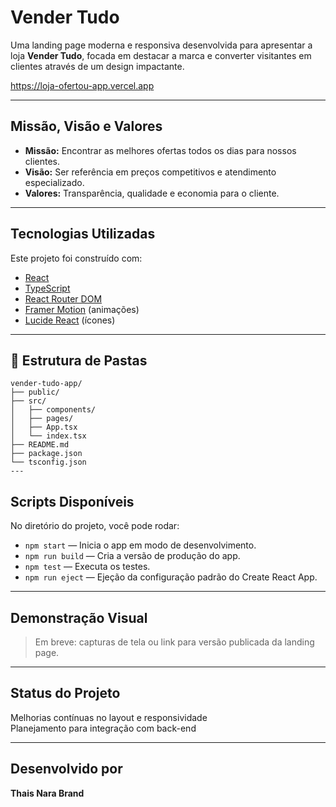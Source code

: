 #  Vender Tudo 

Uma landing page moderna e responsiva desenvolvida para apresentar a loja **Vender Tudo**, focada em destacar a marca  e converter visitantes em clientes através de um design impactante.

https://loja-ofertou-app.vercel.app

---


## Missão, Visão e Valores

- **Missão:** Encontrar as melhores ofertas todos os dias para nossos clientes.  
- **Visão:** Ser referência em preços competitivos e atendimento especializado.  
- **Valores:** Transparência, qualidade e economia para o cliente.

---

## Tecnologias Utilizadas

Este projeto foi construído com:

- [React](https://reactjs.org/)
- [TypeScript](https://www.typescriptlang.org/)
- [React Router DOM](https://reactrouter.com/)
- [Framer Motion](https://www.framer.com/motion/) (animações)
- [Lucide React](https://lucide.dev/) (ícones)

---
## 📂 Estrutura de Pastas

```
vender-tudo-app/
├── public/
├── src/
│   ├── components/
│   ├── pages/
│   ├── App.tsx
│   └── index.tsx
├── README.md
├── package.json
└── tsconfig.json
---
```
## Scripts Disponíveis

No diretório do projeto, você pode rodar:

- `npm start` — Inicia o app em modo de desenvolvimento.  
- `npm run build` — Cria a versão de produção do app.  
- `npm test` — Executa os testes.  
- `npm run eject` — Ejeção da configuração padrão do Create React App.

---

## Demonstração Visual

> Em breve: capturas de tela ou link para versão publicada da landing page.

---

## Status do Projeto

 Melhorias contínuas no layout e responsividade  
 Planejamento para integração com back-end
 

---

## Desenvolvido por

**Thais Nara Brand**
